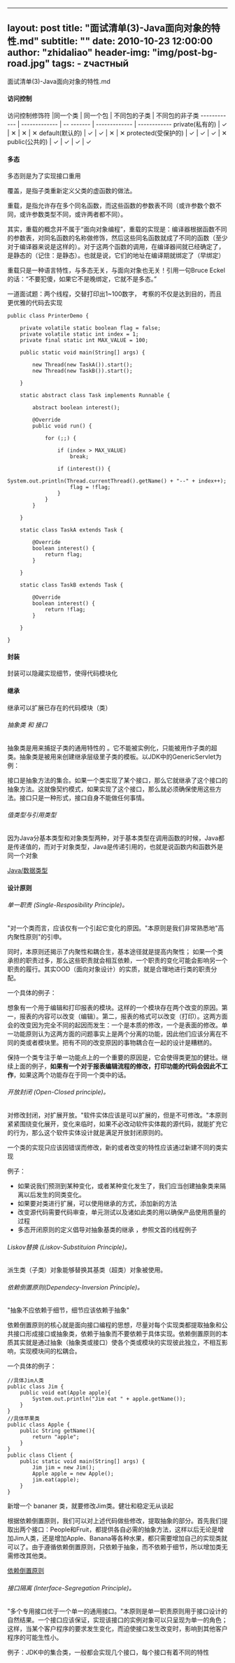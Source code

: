 
---
layout:     post
title:      "面试清单(3)-Java面向对象的特性.md"
subtitle:	""
date:       2010-10-23 12:00:00
author:     "zhidaliao"
header-img: "img/post-bg-road.jpg"
tags:
    - zчастный
---


面试清单(3)-Java面向对象的特性.md


#### 访问控制

访问控制修饰符			|同一个类 |	同一个包	| 不同包的子类	| 不同包的非子类
------------ | ------------- | -- ------- | ------------- | ------------
private(私有的)		| ✓	 | ✕	| ✕	| ✕
default(默认的)		| ✓	 | ✓	| ✕	| ✕
protected(受保护的)	| ✓	 | ✓	| ✓	| ✕
public(公共的)		| ✓	 | ✓	| ✓	| ✓


#### 多态

多态则是为了实现接口重用

覆盖，是指子类重新定义父类的虚函数的做法。

重载，是指允许存在多个同名函数，而这些函数的参数表不同（或许参数个数不同，或许参数类型不同，或许两者都不同）。

其实，重载的概念并不属于“面向对象编程”，重载的实现是：编译器根据函数不同的参数表，对同名函数的名称做修饰，然后这些同名函数就成了不同的函数（至少对于编译器来说是这样的）。对于这两个函数的调用，在编译器间就已经确定了，是静态的（记住：是静态）。也就是说，它们的地址在编译期就绑定了（早绑定）

重载只是一种语言特性，与多态无关，与面向对象也无关！引用一句Bruce Eckel的话：“不要犯傻，如果它不是晚绑定，它就不是多态。”

一道面试题：两个线程，交替打印出1~100数字， 考察的不仅是达到目的，而且更优雅的代码去实现

```
public class PrinterDemo {

	private volatile static boolean flag = false;
	private volatile static int index = 1;
	private final static int MAX_VALUE = 100;

	public static void main(String[] args) {

		new Thread(new TaskA()).start();
		new Thread(new TaskB()).start();

	}

	static abstract class Task implements Runnable {

		abstract boolean interest();

		@Override
		public void run() {

			for (;;) {

				if (index > MAX_VALUE)
					break;

				if (interest()) {
					System.out.println(Thread.currentThread().getName() + "--" + index++);
					flag = !flag;
				}
			}
		}

	}

	static class TaskA extends Task {

		@Override
		boolean interest() {
			return flag;
		}

	}

	static class TaskB extends Task {

		@Override
		boolean interest() {
			return !flag;
		}

	}

}
```


#### 封装

封装可以隐藏实现细节，使得代码模块化

#### 继承

继承可以扩展已存在的代码模块（类）

###### 抽象类 和 接口

抽象类是用来捕捉子类的通用特性的 。它不能被实例化，只能被用作子类的超类。抽象类是被用来创建继承层级里子类的模板。以JDK中的GenericServlet为例：

接口是抽象方法的集合。如果一个类实现了某个接口，那么它就继承了这个接口的抽象方法。这就像契约模式，如果实现了这个接口，那么就必须确保使用这些方法。接口只是一种形式，接口自身不能做任何事情。

###### 值类型与引用类型

因为Java分基本类型和对象类型两种，对于基本类型在调用函数的时候，Java都是传递值的，而对于对象类型，Java是传递引用的，也就是说函数内和函数外是同一个对象

[Java/数据类型](https://zh.wikibooks.org/zh-hans/Java/%E6%95%B0%E6%8D%AE%E7%B1%BB%E5%9E%8B)

#### 设计原则

###### 单一职责 (Single-Resposibility Principle)。

"对一个类而言，应该仅有一个引起它变化的原因。"本原则是我们非常熟悉地"高内聚性原则"的引申。

同时，本原则还揭示了内聚性和耦合生，基本途径就是提高内聚性； 如果一个类承担的职责过多，那么这些职责就会相互依赖，一个职责的变化可能会影响另一个职责的履行。其实OOD（面向对象设计）的实质，就是合理地进行类的职责分配。

一个具体的例子：

想象有一个用于编辑和打印报表的模块。这样的一个模块存在两个改变的原因。第一，报表的内容可以改变（编辑）。第二，报表的格式可以改变（打印）。这两方面会的改变因为完全不同的起因而发生：一个是本质的修改，一个是表面的修改。单一功能原则认为这两方面的问题事实上是两个分离的功能，因此他们应该分离在不同的类或者模块里。把有不同的改变原因的事物耦合在一起的设计是糟糕的。

保持一个类专注于单一功能点上的一个重要的原因是，它会使得类更加的健壮。继续上面的例子，**如果有一个对于报表编辑流程的修改，打印功能的代码会因此不工作**，如果这两个功能存在于同一个类中的话。


###### 开放封闭 (Open-Closed principle)。

对修改封闭，对扩展开放。"软件实体应该是可以扩展的，但是不可修改。"本原则紧紧围绕变化展开，变化来临时，如果不必改动软件实体裁的源代码，就能扩充它的行为，那么这个软件实体设计就是满足开放封闭原则的。

一个类的实现只应该因错误而修改，新的或者改变的特性应该通过新建不同的类实现

例子：
- 如果说我们预测到某种变化，或者某种变化发生了，我们应当创建抽象类来隔离以后发生的同类变化。
- 如果要对类进行扩展，可以使用继承的方式，添加新的方法
- 改变源代码需要代码审查，单元测试以及诸如此类的用以确保产品使用质量的过程
- 多态开闭原则的定义倡导对抽象基类的继承 ，参照文首的线程例子

###### Liskov替换 (Liskov-Substituion Principle)。

派生类（子类）对象能够替换其基类（超类）对象被使用。

###### 依赖倒置原则(Dependecy-Inversion Principle)。

"抽象不应依赖于细节，细节应该依赖于抽象"

依赖倒置原则的核心就是面向接口编程的思想，尽量对每个实现类都提取抽象和公共接口形成接口或抽象类，依赖于抽象而不要依赖于具体实现。依赖倒置原则的本质其实就是通过抽象（抽象类或接口）使各个类或模块的实现彼此独立，不相互影响，实现模块间的松耦合。

一个具体的例子：


```
//具体Jim人类
public class Jim {
    public void eat(Apple apple){
        System.out.println("Jim eat " + apple.getName());
    }
}
//具体苹果类
public class Apple {
    public String getName(){
        return "apple";
    }
}
public class Client {
    public static void main(String[] args) {
        Jim jim = new Jim();
        Apple apple = new Apple();
        jim.eat(apple);
    }
}
```

新增一个 bananer 类，就要修改Jim类。健壮和稳定无从谈起

根据依赖倒置原则，我们可以对上述代码做些修改，提取抽象的部分。首先我们提取出两个接口：People和Fruit，都提供各自必需的抽象方法，这样以后无论是增加Jim人类，还是增加Apple、Banana等各种水果，都只需要增加自己的实现类就可以了。由于遵循依赖倒置原则，只依赖于抽象，而不依赖于细节，所以增加类无需修改其他类。


[依赖倒置原则](http://www.cnblogs.com/hellojava/archive/2013/03/18/2966684.html)

###### 接口隔离 (Interface-Segregation Principle)。

"多个专用接口优于一个单一的通用接口。"本原则是单一职责原则用于接口设计的自然结果。一个接口应该保证，实现该接口的实例对象可以只呈现为单一的角色；这样，当某个客户程序的要求发生变化，而迫使接口发生改变时，影响到其他客户程序的可能生性小。

例子：JDK中的集合类，一般都会实现几个接口，每个接口有着不同的特性

 







